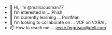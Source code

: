 - 👋 Hi, I’m @maliciousman77
- 👀 I’m interested in ... Phish
- 🌱 I’m currently learning ... PostMan
- 💞️ I’m looking to collaborate on ... VCF on VXRAIL
- 📫 How to reach me ... jesse.ferguson@dell.com

<!---
maliciousman77/maliciousman77 is a ✨ special ✨ repository because its `README.md` (this file) appears on your GitHub profile.
You can click the Preview link to take a look at your changes.
--->
